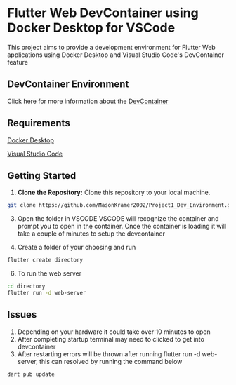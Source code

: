# Flutter Web DevContainer using Docker Desktop for VSCode
This project aims to provide a development environment for Flutter Web applications using Docker Desktop and Visual Studio Code's DevContainer feature

## DevContainer Environment
Click here for more information about the [DevContainer](docs/DevContainer.md)

## Requirements
[Docker Desktop](https://www.docker.com/products/docker-desktop/)

[Visual Studio Code](https://code.visualstudio.com/download)

## Getting Started
1. **Clone the Repository:** Clone this repository to your local machine.

```bash
git clone https://github.com/MasonKramer2002/Project1_Dev_Environment.git
```

3. Open the folder in VSCODE
VSCODE will recognize the container and prompt you to open in the container. Once the container is loading it will take a couple of minutes to setup the devcontainer

4. Create a folder of your choosing and run
   
```bash
flutter create directory
```

6. To run the web server

```bash
cd directory
flutter run -d web-server
```

## Issues
1. Depending on your hardware it could take over 10 minutes to open
2. After completing startup terminal may need to clicked to get into devcontainer
3. After restarting errors will be thrown after running flutter run -d web-server, this can resolved by running the command below
```bash
dart pub update
```

